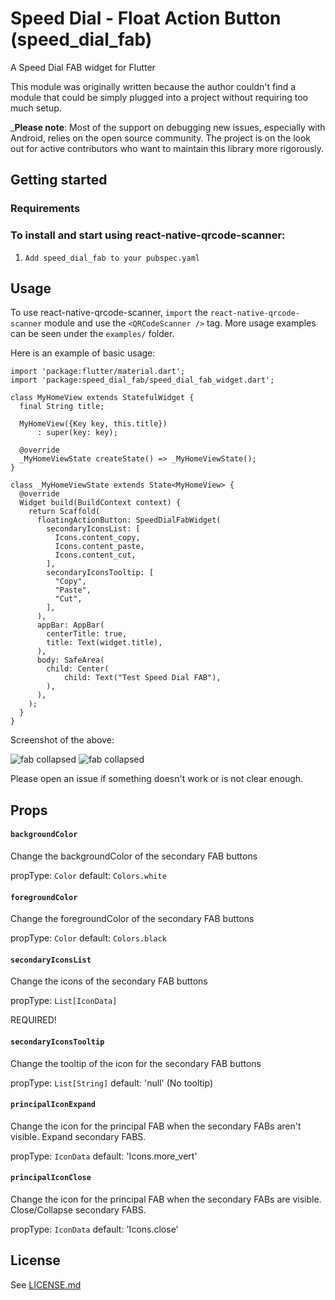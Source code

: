 # Speed Dial - Float Action Button (speed_dial_fab)

A Speed Dial FAB widget for Flutter

This module was originally written because the author couldn't find a module that could be simply plugged into a project without requiring too much setup.

_**Please note**: Most of the support on debugging new issues, especially with Android, relies on the open source community. The project is on the look out for active contributors who want to maintain this library more rigorously.

## Getting started

### Requirements
### To install and start using react-native-qrcode-scanner:

1. `Add speed_dial_fab to your pubspec.yaml`
## Usage

To use react-native-qrcode-scanner, `import` the `react-native-qrcode-scanner` module and use the `<QRCodeScanner />` tag. More usage examples can be seen under the `examples/` folder.

Here is an example of basic usage:

```
import 'package:flutter/material.dart';
import 'package:speed_dial_fab/speed_dial_fab_widget.dart';

class MyHomeView extends StatefulWidget {
  final String title;
  
  MyHomeView({Key key, this.title})
      : super(key: key);

  @override
  _MyHomeViewState createState() => _MyHomeViewState();
}

class _MyHomeViewState extends State<MyHomeView> {
  @override
  Widget build(BuildContext context) {
    return Scaffold(
      floatingActionButton: SpeedDialFabWidget(
        secondaryIconsList: [
          Icons.content_copy,
          Icons.content_paste,
          Icons.content_cut,
        ],
        secondaryIconsTooltip: [
          "Copy",
          "Paste",
          "Cut",
        ],
      ),
      appBar: AppBar(
        centerTitle: true,
        title: Text(widget.title),
      ),
      body: SafeArea(
        child: Center(
            child: Text("Test Speed Dial FAB"),
        ),
      ),
    );
  }
}

```

Screenshot of the above:

![fab collapsed](https://imgur.com/a/bsXu9It)
![fab collapsed](https://i.imgur.com/weziv3c.png)

Please open an issue if something doesn't work or is not clear enough.

## Props

#### `backgroundColor`

Change the backgroundColor of the secondary FAB buttons

propType: `Color`
default: `Colors.white`

#### `foregroundColor`

Change the foregroundColor of the secondary FAB buttons

propType: `Color`
default: `Colors.black`

#### `secondaryIconsList`

Change the icons of the secondary FAB buttons

propType: `List[IconData]`

REQUIRED!

#### `secondaryIconsTooltip`

Change the tooltip of the icon for the secondary FAB buttons

propType: `List[String]`
default: 'null' (No tooltip)

#### `principalIconExpand`

Change the icon for the principal FAB when the secondary FABs aren't visible. Expand secondary FABS.

propType: `IconData`
default: 'Icons.more_vert'

#### `principalIconClose`

Change the icon for the principal FAB when the secondary FABs are visible. Close/Collapse secondary FABS.

propType: `IconData`
default: 'Icons.close'

## License

See [LICENSE.md](LICENSE.md)